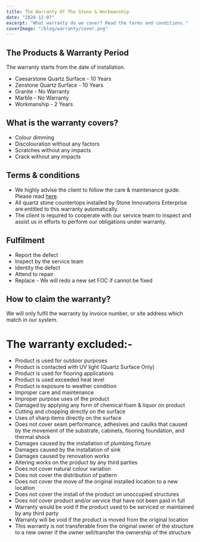 ```yaml
---
title: The Warranty Of The Stone & Workmanship
date: "2020-12-07"
excerpt: "What warranty do we cover? Read the terms and conditions."
coverImage: "/blog/warranty/cover.png"
---
```


## The Products & Warranty Period

The warranty starts from the date of installation.

- Caesarstone Quartz Surface - 10 Years
- Zenstone Quartz Surface - 10 Years
- Granite - No Warranty
- Marble - No Warranty
- Workmanship - 2 Years

## What is the warranty covers?

- Colour dimming
- Discolouration without any factors
- Scratches without any impacts
- Crack without any impacts

## Terms & conditions

- We highly advise the client to follow the care & maintenance guide. Please read [here](https://stoneinnovations.com.my/blog/care-and-maintenance).
- All quartz stone countertops installed by Stone Innovations Enterprise are entitled to this warranty automatically.
- The client is required to cooperate with our service team to inspect and assist us in efforts to perform our obligations under warranty.

## Fulfilment

- Report the defect
- Inspect by the service team
- Identity the defect
- Attend to repair
- Replace - We will redo a new set FOC if cannot be fixed

## How to claim the warranty?

We will only fulfil the warranty by invoice number, or site address which match in our system.

# The warranty excluded:-

- Product is used for outdoor purposes
- Product is contacted with UV light (Quartz Surface Only)
- Product is used for flooring applications
- Product is used exceeded heat level
- Product is exposure to weather condition
- Improper care and maintenance
- Improper purpose uses of the product
- Damaged by applying any form of chemical foam & liquor on product
- Cutting and chopping directly on the surface
- Uses of sharp items directly on the surface
- Does not cover seam performance, adhesives and caulks that caused by the movement of the substrate, cabinets, flooring foundation, and thermal shock
- Damages caused by the installation of plumbing fixture
- Damages caused by the installation of sink
- Damages caused by renovation works
- Altering works on the product by any third parties
- Does not cover natural colour variation
- Does not cover the distribution of pattern
- Does not cover the move of the original installed location to a new location
- Does not cover the install of the product on unoccupied structures
- Does not cover product and/or service that have not been paid in full
- Warranty would be void if the product used to be serviced or maintained by any third party
- Warranty will be void if the product is moved from the original location
- This warranty is not transferable from the original owner of the structure to a new owner if the owner sell/transfer the ownership of the structure
